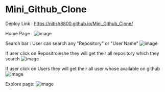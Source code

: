 # Mini_Github_Clone

Deploy Link : https://nitish8800.github.io/Mini_Github_Clone/

Home Page : 
![image](https://user-images.githubusercontent.com/81190422/154653852-b87f2c81-6e89-436d-a4d4-446c6959bd9f.png)

Search bar : User can search any "Repository" or "User Name" 
![image](https://user-images.githubusercontent.com/81190422/154654490-1c2f65d4-0d4b-47f2-bde8-1a6d9c57b698.png)

If user click on Repositroieshe they will get their all repository which they search 
![image](https://user-images.githubusercontent.com/81190422/154654752-890ba6a4-2c8b-4c6b-9de4-db9ab7cb32d3.png)

If user click on Users they will get their all user whose available on github
![image](https://user-images.githubusercontent.com/81190422/154654802-db744e74-09e9-461b-bba9-0fe26473f317.png)

Explore page: 
![image](https://user-images.githubusercontent.com/81190422/154655260-30f64fe1-c330-48df-af39-1da6de18f6da.png)
